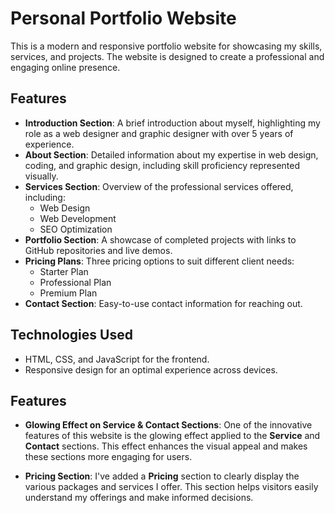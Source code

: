 # Personal Portfolio Website

This is a modern and responsive portfolio website for showcasing my skills, services, and projects. The website is designed to create a professional and engaging online presence.

## Features

- **Introduction Section**: A brief introduction about myself, highlighting my role as a web designer and graphic designer with over 5 years of experience.
- **About Section**: Detailed information about my expertise in web design, coding, and graphic design, including skill proficiency represented visually.
- **Services Section**: Overview of the professional services offered, including:
  - Web Design
  - Web Development
  - SEO Optimization
- **Portfolio Section**: A showcase of completed projects with links to GitHub repositories and live demos.
- **Pricing Plans**: Three pricing options to suit different client needs:
  - Starter Plan
  - Professional Plan
  - Premium Plan
- **Contact Section**: Easy-to-use contact information for reaching out.

## Technologies Used

- HTML, CSS, and JavaScript for the frontend.
- Responsive design for an optimal experience across devices.

## Features

- **Glowing Effect on Service & Contact Sections**: One of the innovative features of this website is the glowing effect applied to the **Service** and **Contact** sections. This effect enhances the visual appeal and makes these sections more engaging for users.
  
- **Pricing Section**: I've added a **Pricing** section to clearly display the various packages and services I offer. This section helps visitors easily understand my offerings and make informed decisions.




